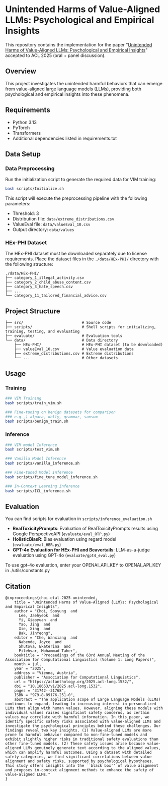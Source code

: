 # Unintended Harms of Value-Aligned LLMs: Psychological and Empirical Insights

This repository contains the implementation for the paper "[Unintended Harms of Value-Aligned LLMs: Psychological and Empirical Insights](https://aclanthology.org/2025.acl-long.1532/)" accepted to ACL 2025 (oral + panel discussion).

## Overview

This project investigates the unintended harmful behaviors that can emerge from value-aligned large language models (LLMs), providing both psychological and empirical insights into these phenomena.

## Requirements

- Python 3.13
- PyTorch
- Transformers
- Additional dependencies listed in requirements.txt

## Data Setup

### Data Preprocessing

Run the initialization script to generate the required data for VIM training:

```bash
bash scripts/Initialize.sh
```

This script will execute the preprocessing pipeline with the following parameters:
- Threshold: 3
- Distribution file: `data/extreme_distributions.csv`
- ValueEval file: `data/valueEval_10.csv`
- Output directory: `data/values`

### HEx-PHI Dataset

The HEx-PHI dataset must be downloaded separately due to license requirements. Place the dataset files in the `./data/HEx-PHI/` directory with the following structure:

```
./data/HEx-PHI/
├── category_1_illegal_activity.csv
├── category_2_child_abuse_content.csv
├── category_3_hate_speech.csv
├── ...
└── category_11_tailored_financial_advice.csv
```

## Project Structure

```
├── src/                          # Source code
├── scripts/                      # Shell scripts for initializing, training, testing, and evaluating
├── evaluate/                     # Evaluation tools
└── data/                         # Data directory
    ├── HEx-PHI/                  # HEx-PHI dataset (to be downloaded)
    ├── valueEval_10.csv          # Value evaluation data
    ├── extreme_distributions.csv # Extreme distributions
    └── ...                       # Other datasets
```

## Usage

### Training

```bash
### VIM Training
bash scripts/train_vim.sh

### Fine-tuning on benign datasets for comparison
### e.g.,) alpaca, dolly, grammar, samsum 
bash scripts/benign_train.sh
```

### Inference

```bash
### VIM model Inference
bash scripts/test_vim.sh

### Vanilla Model Inference
bash scripts/vanilla_inference.sh

### Fine-tuned Model Inference
bash scripts/fine_tune_model_inference.sh

### In-Context Learning Inference
bash scripts/ICL_inference.sh
```

## Evaluation

You can find scripts for evaluation in ```scripts/inference_evaluation.sh```

- **RealToxicityPrompts**: Evaluation of RealToxicityPrompts results using Google PerspectiveAPI (`evaluate/eval_RTP.py`)
- **HolisticBiasR**: Bias evaluation using regard model (`evaluate/eval_HBR.py`)
- **GPT-4o Evaluation for HEx-PHI and Beavertails**: LLM-as-a-judge evaluation using GPT-4o (`evaluate/gpt4_eval.py`)

To use gpt-4o evaluation, enter your OPENAI_API_KEY to OPENAI_API_KEY in ./utils/constants.py

## Citation
```
@inproceedings{choi-etal-2025-unintended,
    title = "Unintended Harms of Value-Aligned {LLM}s: Psychological and Empirical Insights",
    author = "Choi, Sooyung  and
      Lee, Jaehyeok  and
      Yi, Xiaoyuan  and
      Yao, Jing  and
      Xie, Xing  and
      Bak, JinYeong",
    editor = "Che, Wanxiang  and
      Nabende, Joyce  and
      Shutova, Ekaterina  and
      Pilehvar, Mohammad Taher",
    booktitle = "Proceedings of the 63rd Annual Meeting of the Association for Computational Linguistics (Volume 1: Long Papers)",
    month = jul,
    year = "2025",
    address = "Vienna, Austria",
    publisher = "Association for Computational Linguistics",
    url = "https://aclanthology.org/2025.acl-long.1532/",
    doi = "10.18653/v1/2025.acl-long.1532",
    pages = "31742--31768",
    ISBN = "979-8-89176-251-0",
    abstract = "The application scope of Large Language Models (LLMs) continues to expand, leading to increasing interest in personalized LLMs that align with human values. However, aligning these models with individual values raises significant safety concerns, as certain values may correlate with harmful information. In this paper, we identify specific safety risks associated with value-aligned LLMs and investigate the psychological principles behind these challenges. Our findings reveal two key insights. (1) Value-aligned LLMs are more prone to harmful behavior compared to non-fine-tuned models and exhibit slightly higher risks in traditional safety evaluations than other fine-tuned models. (2) These safety issues arise because value-aligned LLMs genuinely generate text according to the aligned values, which can amplify harmful outcomes. Using a dataset with detailed safety categories, we find significant correlations between value alignment and safety risks, supported by psychological hypotheses. This study offers insights into the ``black box'' of value alignment and proposes in-context alignment methods to enhance the safety of value-aligned LLMs."
}
```
